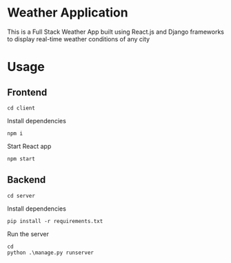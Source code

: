 # Weather Application

This is a Full Stack Weather App built using React.js and Django frameworks to display real-time weather conditions of any city

# Usage

## Frontend

```
cd client
```

Install dependencies

```
npm i
```

Start React app

```
npm start
```

## Backend

```
cd server
```

Install dependencies

```
pip install -r requirements.txt
```

Run the server

```
cd
python .\manage.py runserver
```
